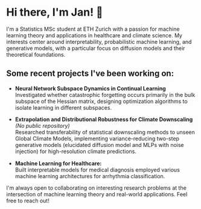 # Hi there, I'm Jan! 👋

I'm a Statistics MSc student at ETH Zurich with a passion for machine learning theory and applications in healthcare and climate science. My interests center around  interpretability, probabilistic machine learning, and generative models, with a particular focus on diffusion models and their theoretical foundations.


## Some recent projects I've been working on:

- **Neural Network Subspace Dynamics in Continual Learning** [<img src="https://github.githubassets.com/images/modules/logos_page/GitHub-Mark.png" width="15" height="15">](https://github.com/JHSchlegel/cf-tiny-subspaces?tab=readme-ov-file)   
  Investigated whether catastrophic forgetting occurs primarily in the bulk subspace of the Hessian matrix, designing optimization algorithms to isolate learning in different subspaces. 

- **Extrapolation and Distributional Robustness for Climate Downscaling** *(No public repository)*   
  Researched transferability of statistical downscaling methods to unseen Global Climate Models, implementing variance-reducing two-step generative models (elucidated diffusion model and MLPs with noise
injection) for high-resolution climate predictions.

- **Machine Learning for Healthcare:** [<img src="https://github.githubassets.com/images/modules/logos_page/GitHub-Mark.png" width="15" height="15">](https://github.com/JHSchlegel/ML4Healthcare)   
  Built interpretable models for medical diagnosis employed various machine learning architectures for arrhythmia classification.


I'm always open to collaborating on interesting research problems at the intersection of machine learning theory and real-world applications. Feel free to reach out!
